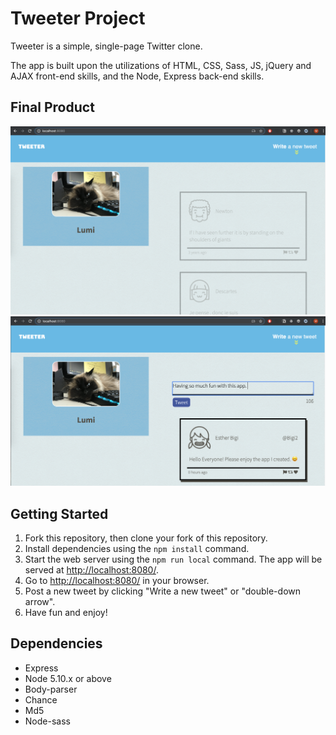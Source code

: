 # Tweeter Project

Tweeter is a simple, single-page Twitter clone.

The app is built upon the utilizations of HTML, CSS, Sass, JS, jQuery and AJAX front-end skills, and the Node, Express back-end skills.

## Final Product

!["Screenshot of Tweeter Home Page"](https://github.com/garychengc/tweeter/blob/master/docs/Home%20Page.png?raw=true)
!["Screenshot of URLs Editing Page"](https://github.com/garychengc/tweeter/blob/master/docs/Post%20a%20new%20tweet.png?raw=true)


## Getting Started

1. Fork this repository, then clone your fork of this repository.
2. Install dependencies using the `npm install` command.
3. Start the web server using the `npm run local` command. The app will be served at <http://localhost:8080/>.
4. Go to <http://localhost:8080/> in your browser.
5. Post a new tweet by clicking "Write a new tweet" or "double-down arrow".
6. Have fun and enjoy! 

## Dependencies

- Express
- Node 5.10.x or above
- Body-parser
- Chance
- Md5
- Node-sass
